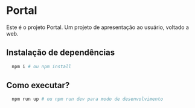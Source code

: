 # Portal

Este é o projeto Portal. Um projeto de apresentação ao usuário, voltado a web.

## Instalação de dependências

```bash
  npm i # ou npm install
```

## Como executar?

```bash
  npm run up # ou npm run dev para modo de desenvolvimento
```
